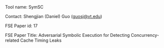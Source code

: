 ﻿Tool name: SymSC 

Contact: Shengjian (Daniel) Guo (guosj@vt.edu)

FSE Paper id: 17

FSE Paper Title: 
Adversarial Symbolic Execution for Detecting Concurrency-related Cache Timing Leaks
